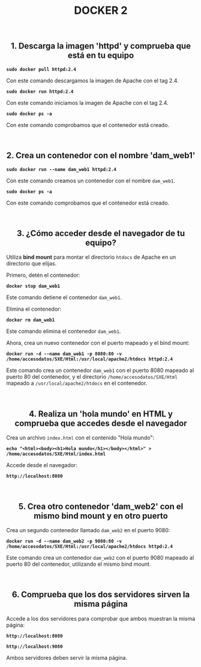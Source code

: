 <div style="text-align: center;">

# DOCKER 2

</div>

<br>

<div style="text-align: center;">

## 1. Descarga la imagen 'httpd' y comprueba que está en tu equipo

</div>

**`sudo docker pull httpd:2.4`**

Con este comando descargamos la imagen de Apache con el tag 2.4.

**`sudo docker run httpd:2.4`**

Con este comando iniciamos la imagen de Apache con el tag 2.4.

**`sudo docker ps -a`**

Con este comando comprobamos que el contenedor está creado.

<br>

<div style="text-align: center;">

## 2. Crea un contenedor con el nombre 'dam_web1'

</div>

**`sudo docker run --name dam_web1 httpd:2.4`**

Con este comando creamos un contenedor con el nombre `dam_web1`.

**`sudo docker ps -a`**

Con este comando comprobamos que el contenedor está creado.

<br>

<div style="text-align: center;">

## 3. ¿Cómo acceder desde el navegador de tu equipo?

</div>

Utiliza **bind mount** para montar el directorio `htdocs` de Apache en un directorio que elijas.

Primero, detén el contenedor:

**`docker stop dam_web1`**

Este comando detiene el contenedor `dam_web1`.

Elimina el contenedor:

**`docker rm dam_web1`**

Este comando elimina el contenedor `dam_web1`.

Ahora, crea un nuevo contenedor con el puerto mapeado y el bind mount:

**`docker run -d --name dam_web1 -p 8080:80 -v /home/accesodatos/SXE/Html:/usr/local/apache2/htdocs httpd:2.4`**

Este comando crea un contenedor `dam_web1` con el puerto 8080 mapeado al puerto 80 del contenedor, y el directorio `/home/accesodatos/SXE/Html` mapeado a `/usr/local/apache2/htdocs` en el contenedor.

<br>

<div style="text-align: center;">

## 4. Realiza un 'hola mundo' en HTML y comprueba que accedes desde el navegador

</div>

Crea un archivo `index.html` con el contenido "Hola mundo":

**`echo "<html><body><h1>Hola mundo</h1></body></html>" > /home/accesodatos/SXE/Html/index.html`**

Accede desde el navegador:

**`http://localhost:8080`**

<br>

<div style="text-align: center;">

## 5. Crea otro contenedor 'dam_web2' con el mismo bind mount y en otro puerto

</div>

Crea un segundo contenedor llamado `dam_web2` en el puerto 9080:

**`docker run -d --name dam_web2 -p 9080:80 -v /home/accesodatos/SXE/Html:/usr/local/apache2/htdocs httpd:2.4`**

Este comando crea un contenedor `dam_web2` con el puerto 9080 mapeado al puerto 80 del contenedor, utilizando el mismo bind mount.

<br>

<div style="text-align: center;">

## 6. Comprueba que los dos servidores sirven la misma página

</div>

Accede a los dos servidores para comprobar que ambos muestran la misma página:

**`http://localhost:8080`**

**`http://localhost:9080`**

Ambos servidores deben servir la misma página.

<br>

<div style="text-align: center;">

